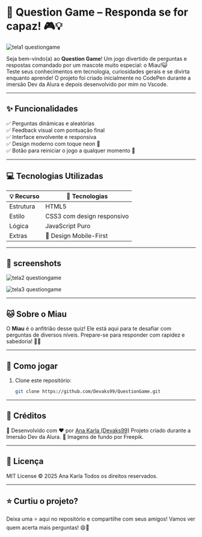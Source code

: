 # 🐾 Question Game – Responda se for capaz! 🎮💡
![tela1 questiongame](https://github.com/user-attachments/assets/954a97b5-99b3-455b-a761-c7d1f167a89a)


Seja bem-vindo(a) ao **Question Game**! Um jogo divertido de perguntas e respostas comandado por um mascote muito especial: o Miau!😺  
Teste seus conhecimentos em tecnologia, curiosidades gerais e se divirta enquanto aprende! 
O projeto foi criado inicialmente no CodePen durante a imersão Dev da Alura e depois desenvolvido por mim no Vscode.

---

## ✨ Funcionalidades

✅ Perguntas dinâmicas e aleatórias  
✅ Feedback visual com pontuação final  
✅ Interface envolvente e responsiva  
✅ Design moderno com toque neon 🌌  
✅ Botão para reiniciar o jogo a qualquer momento 🔁

---

## 💻 Tecnologias Utilizadas

| 💡 Recurso | 🔧 Tecnologias |
|-----------|----------------|
| Estrutura | HTML5          |
| Estilo    | CSS3 com design responsivo |
| Lógica    | JavaScript Puro |
| Extras    | 📱 Design Mobile-First |

---

## 📸 screenshots

![tela2 questiongame](https://github.com/user-attachments/assets/e467bb6d-bc04-4656-8433-f7b0dbac4bbe)

![tela3 questiongame](https://github.com/user-attachments/assets/e02ccbc7-afe0-4a46-b93e-818cf8edadbf)

---

## 🐱 Sobre o Miau

O **Miau** é o anfitrião desse quiz! Ele está aqui para te desafiar com perguntas de diversos níveis. Prepare-se para responder com rapidez e sabedoria! 💬🧠

---

## 🚀 Como jogar

1. Clone este repositório:
   ```bash
   git clone https://github.com/Devaks99/QuestionGame.git

---

## 📌 Créditos

🎯 Desenvolvido com ❤️ por [Ana Karla (Devaks99)](https://github.com/Devaks99)
Projeto criado durante a Imersão Dev da Alura.
📸 Imagens de fundo por Freepik.

---

## 🐾 Licença

MIT License © 2025 Ana Karla
Todos os direitos reservados.

---

## ⭐ Curtiu o projeto?
Deixa uma ⭐ aqui no repositório e compartilhe com seus amigos!
Vamos ver quem acerta mais perguntas! 😄🎉
